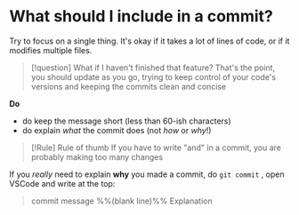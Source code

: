 # What should I include in a commit?
Try to focus on a single thing. It's okay if it takes a lot of lines of code, or if it modifies multiple files. 

>[!question] What if I haven't finished that feature?
>That's the point, you should update as you go, trying to keep control of your code's versions and keeping the commits clean and concise

**Do**

-   do keep the message short (less than 60-ish characters)
-   do explain _what_ the commit does (not _how_ or _why_!)

>[!Rule] Rule of thumb
>If you have to write "and" in a commit, you are probably making too many changes

If you _really_ need to explain **why** you made a commit, do `git commit` , open VSCode and write at the top:
> commit message
> %%(blank line)%%
> Explanation


